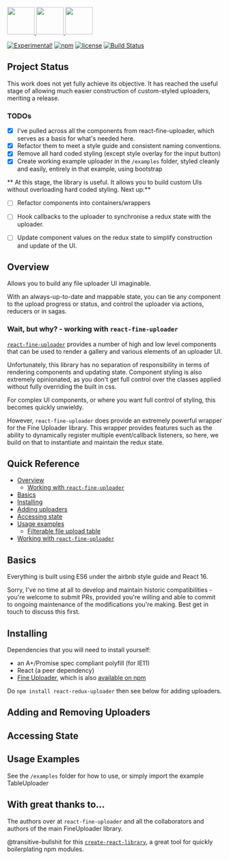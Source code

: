<a href="http://fineuploader.com">
   <img src="https://cdn.worldvectorlogo.com/logos/react.svg" height="64">
   <img src="https://blobscdn.gitbook.com/v0/b/gitbook-28427.appspot.com/o/spaces%2F-L5K1I1WsuQMZ8ecEuWg%2Favatar.png?generation=1518623866348435&alt=media" height="64">
   <img src="https://encrypted-tbn0.gstatic.com/images?q=tbn:ANd9GcQ6Wc1n4yD3zD7zmXE6NaZDwUXwV8JMPcoMrc8FcbqceY0glqgkDg" height="64">
</a>

[![Experimental!](https://img.shields.io/badge/wildly-experimental_%F0%9F%94%AC-ff69b4.svg)]()
[![npm](https://img.shields.io/npm/v/react-redux-uploader.svg)](https://www.npmjs.com/package/react-redux-uploader)
[![license](https://img.shields.io/badge/license-MIT-brightgreen.svg)](LICENSE)
[![Build Status](https://travis-ci.com/thclark/react-redux-uploader.svg?branch=master)](https://travis-ci.com/thclark/react-redux-uploader)

## Project Status

This work does not yet fully achieve its objective. It has reached the useful stage of allowing much easier construction of custom-styled uploaders, meriting a release.

### TODOs

- [x] I've pulled across all the components from react-fine-uploader, which serves as a basis for what's needed here.
- [x] Refactor them to meet a style guide and consistent naming conventions.
- [x] Remove all hard coded styling (except style overlay for the input button)
- [x] Create working example uploader in the `/examples` folder, styled cleanly and easily, entirely in that example, using bootstrap

** At this stage, the library is useful. It allows you to build custom UIs without overloading hard coded styling. Next up:**

- [ ] Refactor components into containers/wrappers
- [ ] Hook callbacks to the uploader to synchronise a redux state with the uploader.
- [ ] Update component values on the redux state to simplify construction and update of the UI.


## Overview

Allows you to build any file uploader UI imaginable.

With an always-up-to-date and mappable state, you can tie any component to the upload progress or status, and control the uploader via actions, reducers or in sagas.

### Wait, but why? - working with `react-fine-uploader`

[`react-fine-uploader`](https://github.com/FineUploader/react-fine-uploader) provides a number of high and low level components that can be used to render a gallery and various elements of an uploader UI.

Unfortunately, this library has no separation of responsibility in terms of rendering components and updating state. Component styling is also extremely opinionated, as you don't get full control over the classes applied without fully overriding the built in css.

For complex UI components, or where you want full control of styling, this becomes quickly unwieldy.

However, `react-fine-uploader` does provide an extremely powerful wrapper for the Fine Uploader library. This wrapper provides features such as the ability to dynamically register multiple event/callback listeners, so here, we build on that to instantiate and maintain the redux state.

## Quick Reference
- [Overview](#overview)
   - [Working with `react-fine-uploader`](#wait-but-why-working-with-react-fine-uploader)
- [Basics](#basics)
- [Installing](#installing)
- [Adding uploaders](#adding-uploaders)
- [Accessing state](#accessing-state)
- [Usage examples](#usage-examples)
   - [Filterable file upload table](#filterable-file-upload-table)
- [Working with `react-fine-uploader`](#working-with-react-fine-uploader)

## Basics

Everything is built using ES6 under the airbnb style guide and React 16.

Sorry, I've no time at all to develop and maintain historic compatibilities - you're welcome to submit PRs, provided you're willing and able to commit to ongoing maintenance of the modifications you're making. Best get in touch to discuss this first.

## Installing

Dependencies that you will need to install yourself:
- an A+/Promise spec compliant polyfill (for IE11)
- React (a peer dependency)
- [Fine Uploader](https://github.com/FineUploader/fine-uploader), which is also [available on npm](https://www.npmjs.com/package/fine-uploader)

Do `npm install react-redux-uploader` then see below for adding uploaders.

## Adding and Removing Uploaders

## Accessing State

## Usage Examples

See the `/examples` folder for how to use, or simply import the example TableUploader

## With great thanks to...

The authors over at `react-fine-uploader` and all the collaborators and authors of the main FineUploader library.

@transitive-bullshit for this [`create-react-library`](https://github.com/transitive-bullshit/create-react-library), a great tool for quickly boilerplating npm modules.

